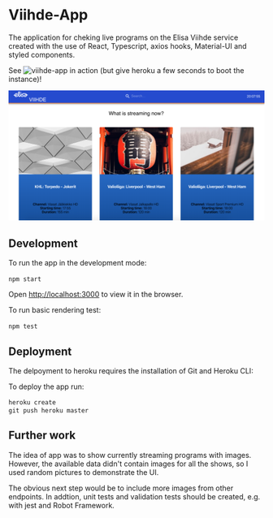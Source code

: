 # Viihde-App

The application for cheking live programs on the Elisa Viihde service created with the use of React, Typescript, axios hooks, Material-UI and styled components.

See ![viihde-app](https://afternoon-cove-96826.herokuapp.com/) in action (but give heroku a few seconds to boot the instance)!

![viihde-app](src/image/App.png)

## Development

To run the app in the development mode:

`npm start`

Open [http://localhost:3000](http://localhost:3000) to view it in the browser.

To run basic rendering test:

`npm test`

## Deployment

The delpoyment to heroku requires the installation of Git and Heroku CLI:

To deploy the app run:

```
heroku create
git push heroku master
```

## Further work

The idea of app was to show currently streaming programs with images. However, the available data didn't contain images for all the shows, so I used random pictures to demonstrate the UI.

The obvious next step would be to include more images from other endpoints. In addtion, unit tests and validation tests should be created, e.g. with jest and Robot Framework.
